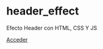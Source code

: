 # header_effect
Efecto Header con HTML, CSS Y JS

<a href="https://tripleyei.github.io/header_effect/">Acceder</a>
